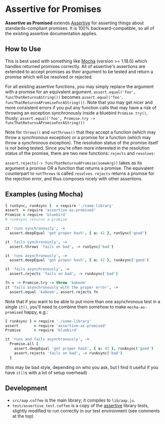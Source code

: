 # Assertive for Promises

**Assertive as Promised** extends [Assertive][assertive] for asserting things
about standards-compliant promises.  It is 100% backward-compatible, so all of
the existing assertive documentation applies.

## How to Use

This is best used with something like [Mocha] (version >= 1.18.0) which
handles returned promises correctly.  All of assertive's assertions are
extended to accept promises as their argument to be tested and return a
promise which will be resolved or rejected.

For all existing assertive functions, you may simply replace the
argument with a promise for an equivalent argument.
`assert.equal('foo', funcThatReturnsAString())` becomes
`assert.equal('foo', funcThatReturnsAPromiseForAString())`.  Note that you may
get nicer and more consistent errors if you put any function calls that may
have a risk of throwing an exception synchronously inside a bluebird
`Promise.try()`, thusly:
`assert.equal('foo', Promise.try -> funcThatReturnsAPromiseForAString())`

Note for `throws()` and `notThrows()` that they accept a function (which may
throw a *synchronous* exception) or a promise for a function (which
may throw a *synchronous* exception).  The resolution status of the promise
itself is not being tested.  Since you're often more interested in the
resolution status of the promise, there are two new functions:
`rejects` and `resolves`:

`assert.rejects(-> funcThatReturnsAPromise(someArg))` takes as its
argument a promise OR a function that returns a promise.  The equivalent
counterpart to `notThrows` is called `resolves`.  `rejects` returns a promise
for the rejection error, and thus composes nicely with other assertions.

## Examples (using Mocha)

```coffee
{ runSync, runAsync }  = require './some-library'
assert  = require 'assertive-as-promised'
Promise = require 'bluebird'
# runAsync returns a promise

it 'runs synchronously', ->
  assert.deepEqual 'got proper hash', { a: 42 }, runSync('good')

it 'fails synchronously', ->
  assert.throws 'fails on bad', -> runSync('bad')

it 'runs asynchronously', ->
  assert.deepEqual 'got proper hash', { a: 42 }, runAsync('good')

it 'fails asynchronously', ->
  assert.rejects 'fails on bad', -> runAsync('bad')

fn = -> Promise.try -> throw 'kaboom'
it 'fails asynchronously with the proper error', ->
  assert.equal 'kaboom', assert.rejects fn
```

Note that if you want to be able to put more than one asynchronous test in a
single `it()`, you'll need to combine them somehow to make `mocha-as-promised`
happy, e.g.:

```coffee
{ runAsync } = require './some-library'
assert       = require 'assertive-as-promised'
Promise      = require 'bluebird'

it 'runs and fails asynchronously', ->
  Promise.all [
    assert.deepEqual 'got proper hash', { a: 42 }, runAsync('good')
    assert.rejects 'fails on bad', -> runAsync('bad')
  ]
```

(this may be bad style, depending on who you ask, but I find it useful if you
have `it()`s with a lot of setup overhead)

## Development

* `src/aap.coffee` is the main library; it compiles to `lib/aap.js`.
* `test/assertive_test.coffee` is a copy of the [assertive] library tests, slightly modified to run correctly in our test environment (see comments at the top)

[assertive]: https://github.com/groupon/assertive
[Mocha]: https://mochajs.org/
